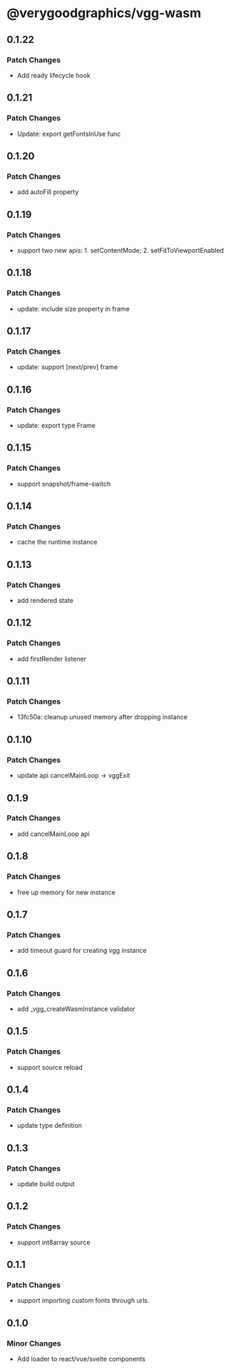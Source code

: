 # @verygoodgraphics/vgg-wasm

## 0.1.22

### Patch Changes

- Add ready lifecycle hook

## 0.1.21

### Patch Changes

- Update: export getFontsInUse func

## 0.1.20

### Patch Changes

- add autoFill property

## 0.1.19

### Patch Changes

- support two new apis: 1. setContentMode; 2. setFitToViewportEnabled

## 0.1.18

### Patch Changes

- update: include size property in frame

## 0.1.17

### Patch Changes

- update: support [next/prev] frame

## 0.1.16

### Patch Changes

- update: export type Frame

## 0.1.15

### Patch Changes

- support snapshot/frame-switch

## 0.1.14

### Patch Changes

- cache the runtime instance

## 0.1.13

### Patch Changes

- add rendered state

## 0.1.12

### Patch Changes

- add firstRender listener

## 0.1.11

### Patch Changes

- 13fc50a: cleanup unused memory after dropping instance

## 0.1.10

### Patch Changes

- update api cancelMainLoop -> vggExit

## 0.1.9

### Patch Changes

- add cancelMainLoop api

## 0.1.8

### Patch Changes

- free up memory for new instance

## 0.1.7

### Patch Changes

- add timeout guard for creating vgg instance

## 0.1.6

### Patch Changes

- add \_vgg_createWasmInstance validator

## 0.1.5

### Patch Changes

- support source reload

## 0.1.4

### Patch Changes

- update type definition

## 0.1.3

### Patch Changes

- update build output

## 0.1.2

### Patch Changes

- support int8array source

## 0.1.1

### Patch Changes

- support importing custom fonts through urls.

## 0.1.0

### Minor Changes

- Add loader to react/vue/svelte components
